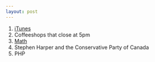 ```yaml
---
layout: post
---
```


1. [iTunes](https://twitter.com/mylesb/status/618843307037167616)
2. Coffeeshops that close at 5pm
3. [Math](https://twitter.com/mylesb/status/622138225683861504)
4. Stephen Harper and the Conservative Party of Canada
5. PHP
